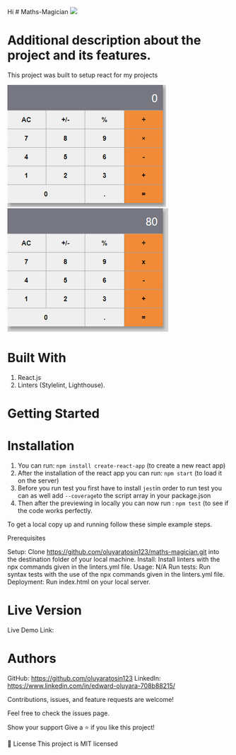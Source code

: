 Hi # Maths-Magician
![](https://img.shields.io/badge/Microverse-blueviolet)

# Additional description about the project and its features.

This project was built to setup react for my projects

![](/src/assets/calculator.PNG)
![](/src/assets/Multiply.PNG)

# Built With

1. React.js
2. Linters (Stylelint, Lighthouse).

# Getting Started

# Installation
1. You can run: `npm install create-react-app` (to create a new react app) 
2. After the installation of the react app you can run: `npm start` (to load it on the server)
3. Before you run test you first have to install `jest`in order to run test you can as well add `--coverage`to the script array in your package.json
4. Then after the previewing in locally you can now run : `npm test` (to see if the code works perfectly.

To get a local copy up and running follow these simple example steps.

Prerequisites

Setup: Clone https://github.com/oluyaratosin123/maths-magician.git into the destination folder of your local machine.
Install: Install linters with the npx commands given in the linters.yml file.
Usage: N/A
Run tests: Run syntax tests with the use of the npx commands given in the linters.yml file.
Deployment: Run index.html on your local server.

# Live Version

Live Demo Link:

# Authors

GitHub: https://github.com/oluyaratosin123
LinkedIn: https://www.linkedin.com/in/edward-oluyara-708b88215/

Contributions, issues, and feature requests are welcome!

Feel free to check the issues page.

Show your support
Give a ⭐️ if you like this project!

📝 License
This project is MIT licensed
